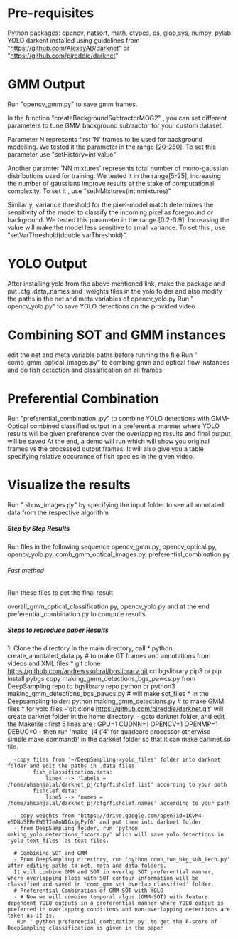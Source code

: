 # Pre-requisites
Python packages: opencv, natsort, math, ctypes, os, glob,sys, numpy, pylab
YOLO darkent installed using guidelines from "https://github.com/AlexeyAB/darknet" or "https://github.com/pjreddie/darknet"
 # GMM Output
Run "opencv_gmm.py" to save gmm frames.

In the function "createBackgroundSubtractorMOG2" , you can set different parameters to tune GMM background subtractor for your custom dataset.

Parameter N represents first 'N' frames to be used for background modelling.
We tested it the parameter in the range [20-250].
To set this parameter use "setHistory=int value" 

Another paramter 'NN mixtures' represents total number of mono-gaussian distributions used for training.
We tested it in the range[5-25], increasing the number of gaussians improve results at the stake of computational complexity.
To set it , use "setNMixtures(int nmixtures)"

Similarly, variance threshold for the pixel-model match determines the sensitivity of the model to classify the incoming pixel as foreground or background. We tested this parameter in the range [0.2-0.9]. Increasing the value will make the model less sensitive to small variance. To set this , use "setVarThreshold(double varThreshold)".



# YOLO Output
After installing yolo from the above mentioned link, make the package and put .cfg,.data,.names and .weights files in the yolo folder and also modify the paths in the net and meta variables of opencv_yolo.py
Run " opencv_yolo.py" to save YOLO detections on the provided video
# Combining SOT and GMM instances
edit the net and meta variable paths before running the file
Run " comb_gmm_optical_images.py" to combing gmm and optical flow instances and do fish detection and classification on all frames
# Preferential Combination
Run "preferential_combination .py" to combine YOLO detections with GMM-Optical combined classified output in a preferential manner where YOLO results will be given preference over the overlapping results and final output will be saved
At the end, a demo will run which will show you original frames vs the processed output frames. It will also give you a table specifying relative occurance of fish species in the given video.
# Visualize the results
Run " show_images.py" by specifying the input folder to see all annotated data from the respective algorithm

##### Step by Step Results ###############
Run files in the following sequence
opencv_gmm.py, opencv_optical.py, opencv_yolo.py, comb_gmm_optical_images.py, preferential_combination.py

###### Fast method ##########
Run these files to get the final result

overall_gmm_optical_classification.py, opencv_yolo.py and at the end preferential_combination.py to compute results


#####  Steps to reproduce paper Results ########

1: Clone the directory 
In the main directory, call 
	* python create_annotated_data.py  # to make GT frames and annotations from videos and XML files
	* git clone https://github.com/andrewssobral/bgslibrary.git
	  cd bgslibrary
	  pip3 or pip install pybgs
	  copy making_gmm_detections_bgs_pawcs.py from DeepSampling repo to bgslibrary repo
	  python or python3 making_gmm_detections_bgs_pawcs.py # will make sot_files
	* In the Deepsampling folder:
	  python making_gmm_detections.py # to make GMM files
	* for yolo files
	  -'git clone https://github.com/pjreddie/darknet.git' will create darknet folder in the home directory.
	  - goto darknet folder, and edit the Makefile :
	  	first 5 lines are :
	  		GPU=1
			CUDNN=1
			OPENCV=1
			OPENMP=1
			DEBUG=0
	  - then run 'make -j4 ('4' for quadcore processor otherwise simple make command)' in the darknet folder so that it can make darknet.so file.

	  -copy files from '~/DeepSampling->yolo_files' folder into darknet folder and edit the paths in .data files
	  		fish_classification.data:
	  			line4 --> 'labels = /home/ahsanjalal/darknet_pj/cfg/fishclef.list' according to your path
	  		fishclef.data:
	  			line5 --> 'names = /home/ahsanjalal/darknet_pj/cfg/fishclef.names' according to your path 

	  - copy weights from 'https://drive.google.com/open?id=1KvM4-eSDNo5ERrEW6TIeAoNIGxjgPyf6' and put them into darknet folder
	  - from DeepSampling folder, run 'python making_yolo_detections_fscore.py' which will save yolo detections in 'yolo_text_files' as text files.

	  # Combining SOT and GMM
	  - From DeepSampling directory, run 'python comb_two_bkg_sub_tech.py' after editing paths to net, meta and data folders.
	  It will combine GMM and SOT in overlap SOT preferential manner, where overlapping blobs with SOT contour information will be classified and saved in 'comb_gmm_sot_overlap_classified' folder.
	  # Preferential Combination of GMM-SOT with YOLO
	  - # Now we will combine temporal algos (GMM-SOT) with feature dependent YOLO outputs in a preferential manner where YOLO output is preferred in overlapping conditions and non-overlapping detections are taken as it is.
	   Run ' python preferential_combination.py' to get the F-score of DeepSampling classification as given in the paper
	   
